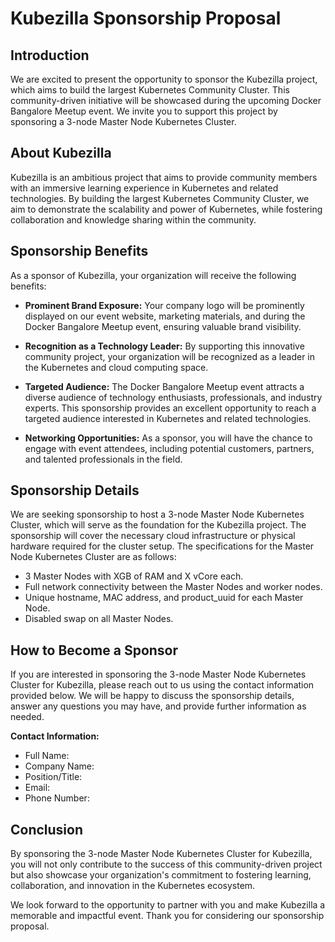 # Kubezilla Sponsorship Proposal

## Introduction

We are excited to present the opportunity to sponsor the Kubezilla project, which aims to build the largest Kubernetes Community Cluster. This community-driven initiative will be showcased during the upcoming Docker Bangalore Meetup event. We invite you to support this project by sponsoring a 3-node Master Node Kubernetes Cluster.

## About Kubezilla

Kubezilla is an ambitious project that aims to provide community members with an immersive learning experience in Kubernetes and related technologies. By building the largest Kubernetes Community Cluster, we aim to demonstrate the scalability and power of Kubernetes, while fostering collaboration and knowledge sharing within the community.

## Sponsorship Benefits

As a sponsor of Kubezilla, your organization will receive the following benefits:

- **Prominent Brand Exposure:** Your company logo will be prominently displayed on our event website, marketing materials, and during the Docker Bangalore Meetup event, ensuring valuable brand visibility.

- **Recognition as a Technology Leader:** By supporting this innovative community project, your organization will be recognized as a leader in the Kubernetes and cloud computing space.

- **Targeted Audience:** The Docker Bangalore Meetup event attracts a diverse audience of technology enthusiasts, professionals, and industry experts. This sponsorship provides an excellent opportunity to reach a targeted audience interested in Kubernetes and related technologies.

- **Networking Opportunities:** As a sponsor, you will have the chance to engage with event attendees, including potential customers, partners, and talented professionals in the field.

## Sponsorship Details

We are seeking sponsorship to host a 3-node Master Node Kubernetes Cluster, which will serve as the foundation for the Kubezilla project. The sponsorship will cover the necessary cloud infrastructure or physical hardware required for the cluster setup. The specifications for the Master Node Kubernetes Cluster are as follows:

- 3 Master Nodes with XGB of RAM and X vCore each.
- Full network connectivity between the Master Nodes and worker nodes.
- Unique hostname, MAC address, and product_uuid for each Master Node.
- Disabled swap on all Master Nodes.

## How to Become a Sponsor

If you are interested in sponsoring the 3-node Master Node Kubernetes Cluster for Kubezilla, please reach out to us using the contact information provided below. We will be happy to discuss the sponsorship details, answer any questions you may have, and provide further information as needed.

**Contact Information:**

- Full Name:
- Company Name:
- Position/Title:
- Email:
- Phone Number:

## Conclusion

By sponsoring the 3-node Master Node Kubernetes Cluster for Kubezilla, you will not only contribute to the success of this community-driven project but also showcase your organization's commitment to fostering learning, collaboration, and innovation in the Kubernetes ecosystem.

We look forward to the opportunity to partner with you and make Kubezilla a memorable and impactful event. Thank you for considering our sponsorship proposal.

